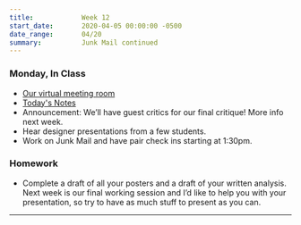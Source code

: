 ```yaml
---
title:            Week 12
start_date:       2020-04-05 00:00:00 -0500
date_range:       04/20
summary:          Junk Mail continued
---
```


### Monday, In Class

- [Our virtual meeting room](https://meetingsamer3.webex.com/meet/nf294)
- [Today's Notes](https://paper.dropbox.com/doc/1B-Week-12--AybST0Sg3qrKaFCNhsFwstV7AQ-HHXrMYh2h7XwWgRc72yvP)
- Announcement: We&rsquo;ll have guest critics for our final critique! More info next week.
- Hear designer presentations from a few students.
- Work on Junk Mail and have pair check ins starting at 1:30pm.

### Homework

- Complete a draft of all your posters and a draft of your written analysis. Next week is our final working session and I&rsquo;d like to help you with your presentation, so try to have as much stuff to present as you can.

---
